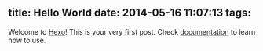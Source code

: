 title: Hello World
date: 2014-05-16 11:07:13
tags:
---

Welcome to [Hexo](http://hexo.io)! This is your very first post. Check [documentation](http://hexo.io/docs) to learn how to use.